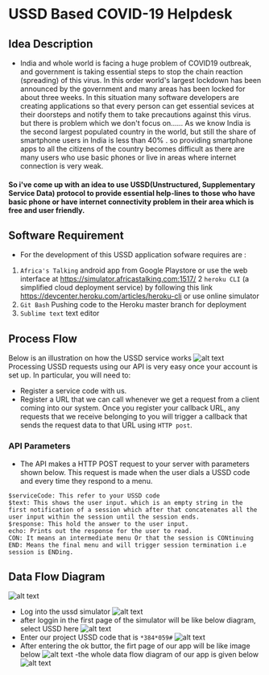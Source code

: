 # USSD Based COVID-19 Helpdesk 

## Idea Description

- India and whole world is facing a huge problem of COVID19 outbreak, and government is taking essential steps to stop the chain reaction (spreading) of this virus. In this order world's largest lockdown has been announced by the government and many areas has been locked for about three weeks.
In this situation many software developers are creating applications so that every person can get essential sevices at their doorsteps and notify them to take precautions against this virus.
but there is problem which we don't focus on......
As we know India is the second largest populated country in the world, but still the share of smartphone users in India is less than 40% .
so providing smartphone apps to all the citizens of the country becomes difficult as there are many users who use basic phones or live in areas where internet connection is very weak.
#### So i've come up with an idea to use USSD(Unstructured, Supplementary Service Data) protocol to provide essential help-lines to those who have basic phone or have internet connectivity problem in their area which is free and user friendly.

## Software Requirement

- For the development of this USSD application sofware requires are :

1. `Africa's Talking` android app from Google Playstore or use the web interface at https://simulator.africastalking.com:1517/
2  `heroku CLI` (a simplified cloud deployment service) by following this link https://devcenter.heroku.com/articles/heroku-cli or use online simulator
3. `Git Bash` Pushing code to the Heroku master branch for deployment
4. `Sublime text` text editor

## Process Flow

Below is an illustration on how the USSD service works
![alt text](https://github.com/nishant8509/ussd-covid19-app/blob/master/process.jpg)
Processing USSD requests using our API is very easy once your account is set up. In particular, you will need to:

- Register a service code with us.
- Register a URL that we can call whenever we get a request from a client coming into our system.
Once you register your callback URL, any requests that we receive belonging to you will trigger a callback that sends the request data to that URL using `HTTP post`.

### API Parameters

- The API makes a HTTP POST request to your server with parameters shown below. This request is made when the user dials a USSD code and every time they respond to a menu.

```$sessionId: This generates a unique value when the session starts and sent every time a mobile subscriber response has been received.
$serviceCode: This refer to your USSD code
$text: This shows the user input. which is an empty string in the first notification of a session which after that concatenates all the user input within the session until the session ends.
$response: This hold the answer to the user input.
echo: Prints out the response for the user to read.
CON: It means an intermediate menu Or that the session is CONtinuing
END: Means the final menu and will trigger session termination i.e session is ENDing.
```

## Data Flow Diagram

![alt text](https://github.com/nishant8509/ussd-covid19-app/blob/master/flow.png)
- Log into the ussd simulator
![alt text](https://github.com/nishant8509/ussd-covid19-app/blob/master/simulator-login.jpg)
- after loggin in the first page of the simulator will be like below diagram, select USSD here
![alt text](https://github.com/nishant8509/ussd-covid19-app/blob/master/simulator-page.jpg)
- Enter our project USSD code that is  `*384*059#`
![alt text](https://github.com/nishant8509/ussd-covid19-app/blob/master/code-run.jpg)
- After entering the ok buttor, the firt page of our app will be like image below
![alt text](https://github.com/nishant8509/ussd-covid19-app/blob/master/welcome.jpg)
-the whole data flow diagram of our app is given below
![alt text](https://github.com/nishant8509/ussd-covid19-app/blob/master/flow-diagram.jpg)





